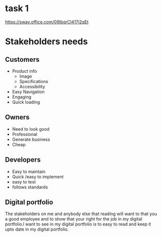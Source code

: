 # task 1
https://sway.office.com/09IbqrCl417j2qEt
# Stakeholders needs 

## Customers
* Product info
    * Image
    * Specifications
    * Accessibility
* Easy Navigation 
* Engaging
* Quick loading  

## Owners
* Need to look good 
* Professional
* Generate business
* Cheap 

## Developers
* Easy to maintain 
* Quick /easy to implement
* easy to test 
* follows standards 

## Digital portfolio
The stakeholders on me and anybody else that reading will want to that you a good employee and to show that your 
right for the job in my digital portfolio.I want to see in my digital portfolio is to easy to read 
and keep it upto date in my digital portfolio.

